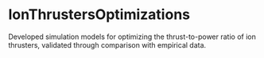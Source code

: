 # IonThrustersOptimizations
Developed simulation models for optimizing the thrust-to-power ratio of ion thrusters, validated through comparison with empirical data.
